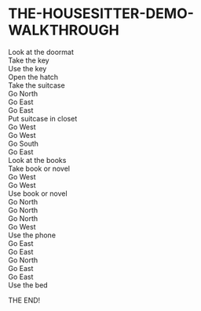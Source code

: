 # THE-HOUSESITTER-DEMO-WALKTHROUGH

Look at the doormat  
Take the key  
Use the key  
Open the hatch  
Take the suitcase  
Go North  
Go East  
Go East  
Put suitcase in closet  
Go West  
Go West  
Go South  
Go East  
Look at the books  
Take book or novel  
Go West  
Go West  
Use book or novel  
Go North  
Go North  
Go North  
Go West  
Use the phone  
Go East  
Go East  
Go North  
Go East  
Go East  
Use the bed  
  
THE END!
